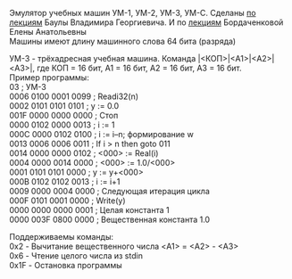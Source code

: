 Эмулятор учебных машин УМ-1, УМ-2, УМ-3, УМ-С.
Сделаны [по лекциям](https://github.com/xakep71k/machines/blob/master/docs/%D0%91%D0%B0%D1%83%D0%BB%D0%B0%20%D0%92.%D0%93.%20-%20%D0%92%D0%B2%D0%B5%D0%B4%D0%B5%D0%BD%D0%B8%D0%B5%20%D0%B2%20%D0%B0%D1%80%D1%85%D0%B8%D1%82%D0%B5%D0%BA%D1%82%D1%83%D1%80%D1%83%20%D0%AD%D0%92%D0%9C%20(2003).pdf) Баулы Владимира Георгиевича. И по [лекциям](https://www.youtube.com/playlist?list=PLASVL3c0TE-IrOZbXAr8yV9ngrMffSdSV) Бордаченковой Елены Анатольевны<br/>
Машины имеют длину машинного слова 64 бита (разряда)<br/>

УМ-3 - трёхадресная учебная машина. Команда |<КОП>|\<A1\>|\<A2\>|\<A3\>|, где КОП = 16 бит, A1 = 16 бит, A2 = 16 бит, А3 = 16 бит.<br/>
Пример программы:<br/>
03 ; УМ-3<br/>
0006 0100 0001 0099 ; Readi32(n)<br/>
0002 0101 0101 0101 ; y := 0.0<br/>
001F 0000 0000 0000 ; Стоп<br/>
0000 0102 0000 0013 ; i := 1<br/>
000C 0000 0102 0100 ; i := i–n; формирование w<br/>
0013 0006 0006 0011 ; If i &gt; n then goto 011<br/>
0014 0000 0000 0102 ; <000> := Real(i)<br/>
0004 0000 0014 0000 ; <000> := 1.0/<000><br/>
0001 0101 0101 0000 ; y := y+<000><br/>
000B 0102 0102 0013 ; i := i+1<br/>
0009 0000 0004 0000 ; Следующая итерация цикла<br/>
000F 0101 0001 0000 ; Write(y)<br/>
0000 0000 0000 0001 ; Целая константа 1<br/>
0000 003F 0800 0000 ; Вещественная константа 1.0<br/>

Поддерживаемы команды:<br/>
0x2 - Вычитание вещественного числа &lt;A1&gt; = &lt;A2&gt; - &lt;A3&gt;<br/>
0x6 - Чтение целого числа из stdin<br/>
0x1F - Остановка программы<br/>
